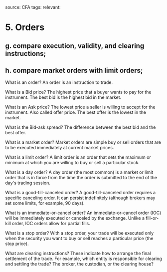 source: CFA
tags: 
relevant: 

# 5. Orders

## g. compare execution, validity, and clearing instructions;
## h. compare market orders with limit orders;

What is an order?
An order is an instruction to trade.

What is a Bid price? 
The highest price that a buyer wants to pay for the instrument. The best bid is the highest bid in the market.

What is an Ask price?
The lowest price a seller is willing to accept for the instrument. Also called offer price. The best offer is the lowest in the market.

What is the Bid-ask spread?
The difference between the best bid and the best offer.

What is a market order?
Market orders are simple buy or sell orders that are to be executed immediately at current market prices.

What is a limit order?
A limit order is an order that sets the maximum or minimum at which you are willing to buy or sell a particular stock.

What is a day order?
A day order (the most common) is a market or limit order that is in force from the time the order is submitted to the end of the day's trading session.

What is a good-till-canceled order?
A good-till-canceled order requires a specific canceling order. It can persist indefinitely (although brokers may set some limits, for example, 90 days).

What is an immediate-or-cancel order?
An immediate-or-cancel order (IOC) will be immediately executed or canceled by the exchange. Unlike a fill-or-kill order, IOC orders allow for partial fills.

What is a stop order?
With a stop order, your trade will be executed only when the security you want to buy or sell reaches a particular price (the stop price).

What are clearing instructions?
These indicate how to arrange the final settlement of the trade. For example, which entity is responsible for clearing and settling the trade? The broker, the custodian, or the clearing house?

